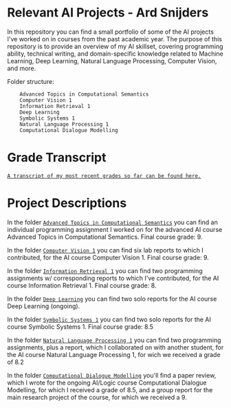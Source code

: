 # Relevant AI Projects - Ard Snijders

In this repository you can find a small portfolio of some of the AI projects I've worked on in courses from the past academic year. The purpose of this repository is to provide an overview of my AI skillset, covering programming ability, technical writing, and domain-specific knowledge related to Machine Learning, Deep Learning, Natural Language Processing, Computer Vision, and more.

Folder structure:

```
	Advanced Topics in Computational Semantics
	Computer Vision 1
	Information Retrieval 1
	Deep Learning
	Symbolic Systems 1
	Natural Language Processing 1
	Computational Dialogue Modelling
```
# Grade Transcript
[```A transcript of my most recent grades so far can be found here.```](https://github.com/asnijders/relevantAIprojects/blob/master/transcript%20-%2012854913.pdf)

# Project Descriptions
In the folder [```Advanced Topics in Computational Semantics```](https://github.com/asnijders/relevantAIprojects/tree/master/Advanced%20Topics%20in%20Computational%20Semantics) you can find an individual programming assignment I worked on for the advanced AI course Advanced Topics in Computational Semantics. Final course grade: 9.

In the folder [```Computer Vision 1```](https://github.com/asnijders/relevantAIprojects/tree/master/Computer%20Vision%201) you can find six lab reports to which I contributed, for the AI course Computer Vision 1. Final course grade: 9.

In the folder [```Information Retrieval 1```](https://github.com/asnijders/relevantAIprojects/tree/master/Information%20Retrieval%201) you can find two programming assignments w/ corresponding reports to which I've contributed, for the AI course Information Retrieval 1. Final course grade: 8.

In the folder [```Deep Learning```](https://github.com/asnijders/relevantAIprojects/tree/master/Deep%20Learning) you can find two solo reports for the AI course Deep Learning (ongoing).

In the folder [```Symbolic Systems 1```](https://github.com/asnijders/relevantAIprojects/tree/master/Symbolic%20Systems%201) you can find two solo reports for the AI course Symbolic Systems 1. Final course grade: 8.5

In the folder [```Natural Language Processing 1```](https://github.com/asnijders/relevantAIprojects/tree/master/Natural%20Language%20Processing%201) you can find two programming assignments, plus a report, which I collaborated on with another student, for the AI course Natural Language Processing 1, for wich we received a grade of 8.2

In the folder [```Computational Dialogue Modelling```](https://github.com/asnijders/relevantAIprojects/tree/master/Computational%20Dialogue%20Modelling) you'll find a paper review, which I wrote for the ongoing AI/Logic course Computational Dialogue Modelling, for which I received a grade of 8.5, and a group report for the main research project of the course, for which we received a 9.
